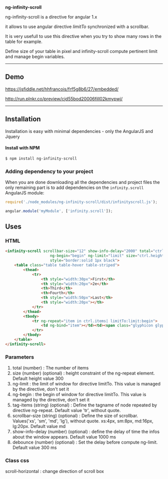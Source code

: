 **ng-infinity-scroll**

ng-infinity-scroll is a directive for angular 1.x

it allows to use angular directive *limitTo* synchronized with a scrollbar.

It is very usefull to use this directive when you try to show many rows in the table for example.

Define size of your table in pixel and infinity-scroll compute pertinent limit and manage begin variables.


---

## Demo

https://jsfiddle.net/hhfrancois/frf5g8b6/27/embedded/

http://run.plnkr.co/preview/cjd55bod20006fill02kmypwj/

---

## Installation

Installation is easy with minimal dependencies - only the AngularJS and Jquery

#### Install with NPM

```sh
$ npm install ng-infinity-scroll
```

### Adding dependency to your project

When you are done downloading all the dependencies and project files the only remaining part is to add dependencies on the `infinity.scroll` AngularJS module:

```js
require('./node_modules/ng-infinity-scroll/dist/infinityscroll.js');
```

```js
angular.module('myModule', ['infinity.scroll']);
```

## Uses

### HTML

```html
<infinity-scroll scrollbar-size="12" show-info-delay="2000" total="ctrl.items.length" 
					ng-begin="begin" ng-limit="limit" size="ctrl.height"
					style="border:solid 1px black">
	<table class="table table-hover table-striped">
		<thead>
			<tr>
				<th style="width:30px">First</th>
				<th style="width:20px">2e</th>
				<th>Third</th>
				<th>Fourth</th>
				<th style="width:50px">Last</th>
				<th style="width:20px"></th>
			</tr>
		</thead>
		<tbody>
			<tr ng-repeat="item in ctrl.items| limitTo:limit:begin">
				<td ng-bind="item"></td><td><span class="glyphicon glyphicon-user"></span></td><td>Mark</td><td>Otto</td><td>@mdo</td><td><span class="glyphicon glyphicon-adjust"></span></td>
			</tr>
		</tbody>
	</table>
</infinity-scroll>
```

### Parameters

1. total (number) : The number of items
2. size (number) (optional) : height constraint of the ng-repeat element. Default height value 300
3. ng-limit : the limit of window for directive limitTo. This value is managed by the directive, don't set it
4. ng-begin : the begin of window  for directive limitTo. This value is managed by the directive, don't set it
5. tag-items (string) (optional) : Define the tagname of node repeated by directive ng-repeat. Default value 'tr', without quote.
6. scrollbar-size (string) (optional) : Define the size of scrollbar. Values('xs', 'sm', 'md', 'lg'), without quote. xs:4px, sm:8px, md:16px, lg:20px. Default value md
7. show-info-delay (number) (optional) : define the delay of time the infos about the window appears. Default value 1000 ms
8. debounce (number) (optional) : Set the delay before compute ng-limit. Default value 300 ms

### Class css

scroll-horizontal : change direction of scroll box
